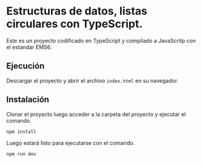 # Estructuras de datos, listas circulares con TypeScript.
Este es un proyecto codificado en TypeScript y compilado a JavaScritp con el estandar EMS6.
## Ejecución
Descargar el proyecto y abrir el archivo `index.html` en su navegador.

## Instalación
Clonar el proyecto luego acceder a la carpeta del proyecto y ejecutar el comando.

`npm install`

Luego estará listo para ejecutarse con el comando.

`npm run dev`
